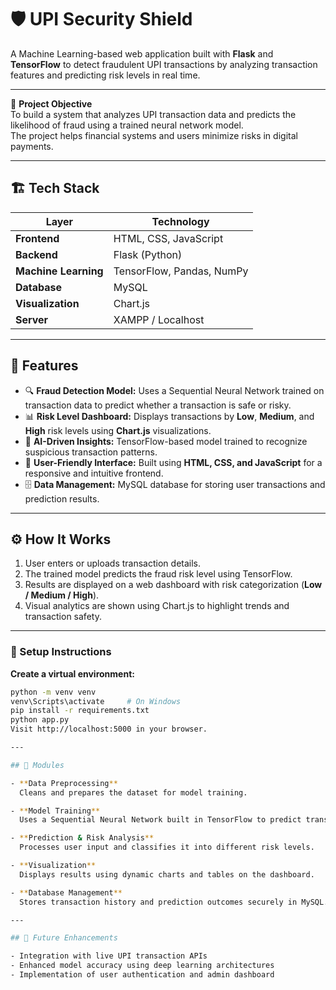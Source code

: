 # 🛡️ UPI Security Shield

A Machine Learning-based web application built with **Flask** and **TensorFlow** to detect fraudulent UPI transactions by analyzing transaction features and predicting risk levels in real time.

---

📌 **Project Objective**  
To build a system that analyzes UPI transaction data and predicts the likelihood of fraud using a trained neural network model.  
The project helps financial systems and users minimize risks in digital payments.

---

## 🏗️ Tech Stack

| Layer | Technology |
|-------|-------------|
| **Frontend** | HTML, CSS, JavaScript |
| **Backend** | Flask (Python) |
| **Machine Learning** | TensorFlow, Pandas, NumPy |
| **Database** | MySQL |
| **Visualization** | Chart.js |
| **Server** | XAMPP / Localhost |

---

## 🚀 Features

- 🔍 **Fraud Detection Model:** Uses a Sequential Neural Network trained on transaction data to predict whether a transaction is safe or risky.  
- 📊 **Risk Level Dashboard:** Displays transactions by **Low**, **Medium**, and **High** risk levels using **Chart.js** visualizations.  
- 🧠 **AI-Driven Insights:** TensorFlow-based model trained to recognize suspicious transaction patterns.  
- 🔐 **User-Friendly Interface:** Built using **HTML, CSS, and JavaScript** for a responsive and intuitive frontend.  
- 🗄️ **Data Management:** MySQL database for storing user transactions and prediction results.

---

## ⚙️ How It Works

1. User enters or uploads transaction details.  
2. The trained model predicts the fraud risk level using TensorFlow.  
3. Results are displayed on a web dashboard with risk categorization (**Low / Medium / High**).  
4. Visual analytics are shown using Chart.js to highlight trends and transaction safety.

---

### 🧩 Setup Instructions

**Create a virtual environment:**
```bash
python -m venv venv
venv\Scripts\activate     # On Windows
pip install -r requirements.txt
python app.py
Visit http://localhost:5000 in your browser.

---  

## 📂 Modules

- **Data Preprocessing**  
  Cleans and prepares the dataset for model training.

- **Model Training**  
  Uses a Sequential Neural Network built in TensorFlow to predict transaction risks.

- **Prediction & Risk Analysis**  
  Processes user input and classifies it into different risk levels.

- **Visualization**  
  Displays results using dynamic charts and tables on the dashboard.

- **Database Management**  
  Stores transaction history and prediction outcomes securely in MySQL.

---

## 📜 Future Enhancements

- Integration with live UPI transaction APIs
- Enhanced model accuracy using deep learning architectures
- Implementation of user authentication and admin dashboard
